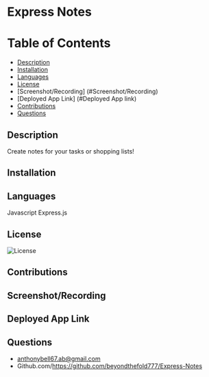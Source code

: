 # Express Notes
  # Table of Contents
  * [Description](#description)
  * [Installation](#installation)
  * [Languages](#languages)
  * [License](#license)
  * [Screenshot/Recording] (#Screenshot/Recording)
  * [Deployed App Link] (#Deployed App link)
  * [Contributions](#contributions)
  * [Questions](#questions)
  
  ## Description  
  Create notes for your tasks or shopping lists!

  ## Installation
  

  ## Languages
  Javascript Express.js

  ## License
  ![License](https://img.shields.io/badge/License--blue.svg)

  ## Contributions

  

  ## Screenshot/Recording
  

  ## Deployed App Link
  

  ## Questions
  - anthonybell67.ab@gmail.com
  - Github.com/https://github.com/beyondthefold777/Express-Notes
